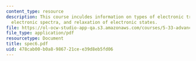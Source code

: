 ```yaml
---
content_type: resource
description: This course inculdes information on types of electronic transitions,
  electronic spectra, and relaxation of electronic states.
file: https://ol-ocw-studio-app-qa.s3.amazonaws.com/courses/5-33-advanced-chemical-experimentation-and-instrumentation-fall-2007/478cab00b0a8986721cee39d8eb5fd06_spec6.pdf
file_type: application/pdf
resourcetype: Document
title: spec6.pdf
uid: 478cab00-b0a8-9867-21ce-e39d8eb5fd06
---
```

